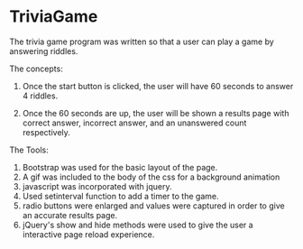 # TriviaGame

The trivia game program was written so that a user can play a game by answering riddles.

The concepts:

1. Once the start button is clicked, the user will have 60 seconds to answer 4 riddles. 

2. Once the 60 seconds are up, the user will be shown a results page with correct answer, incorrect answer, and an unanswered count respectively. 


The Tools:

1. Bootstrap was used for the basic layout of the page. 
2. A gif was included to the body of the css for a background animation
3. javascript was incorporated with jquery. 
4. Used setinterval function to add a timer to the game. 
5. radio buttons were enlarged and values were captured in order to give an accurate results page. 
6. jQuery's show and hide methods were used to give the user a interactive page reload experience. 
